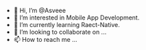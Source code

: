 - 👋 Hi, I’m @Asveee
- 👀 I’m interested in Mobile App Development.
- 🌱 I’m currently learning Raect-Native.
- 💞️ I’m looking to collaborate on ...
- 📫 How to reach me ...

<!---
Asveee/Asveee is a ✨ special ✨ repository because its `README.md` (this file) appears on your GitHub profile.
You can click the Preview link to take a look at your changes.
--->
